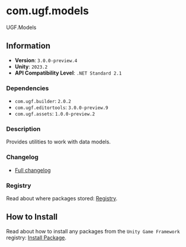 # com.ugf.models

UGF.Models

## Information

- **Version**: `3.0.0-preview.4`
- **Unity**: `2023.2`
- **API Compatibility Level**: `.NET Standard 2.1`

### Dependencies

- `com.ugf.builder`: `2.0.2`
- `com.ugf.editortools`: `3.0.0-preview.9`
- `com.ugf.assets`: `1.0.0-preview.2`


### Description

Provides utilities to work with data models.

### Changelog

- [Full changelog](changelog.md)

### Registry

Read about where packages stored: [Registry](https://github.com/unity-game-framework/organization/blob/main/docs/registry.md).

## How to Install

Read about how to install any packages from the `Unity Game Framework` registry: [Install Package](https://github.com/unity-game-framework/organization/blob/main/docs/install-packages.md).
